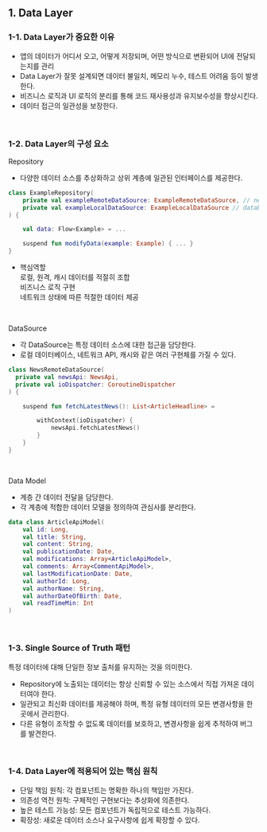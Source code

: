 ## 1. Data Layer


### 1-1. Data Layer가 중요한 이유


- 앱의 데이터가 어디서 오고, 어떻게 저장되며, 어떤 방식으로 변환되어 UI에 전달되는지를 관리
- Data Layer가 잘못 설계되면 데이터 불일치, 메모리 누수, 테스트 어려움 등이 발생한다.
- 비즈니스 로직과 UI 로직의 분리를 통해 코드 재사용성과 유지보수성을 향상시킨다.
- 데이터 접근의 일관성을 보장한다.

<br>

### 1-2. Data Layer의 구성 요소


Repository
- 다양한 데이터 소스를 추상화하고 상위 계층에 일관된 인터페이스를 제공한다.
```kotlin
class ExampleRepository(
    private val exampleRemoteDataSource: ExampleRemoteDataSource, // network
    private val exampleLocalDataSource: ExampleLocalDataSource // database
) {

    val data: Flow<Example> = ...

    suspend fun modifyData(example: Example) { ... }
}
```

- 핵심역할 <br>
  로컬, 원격, 캐시 데이터를 적절히 조합 <br>
  비즈니스 로직 구현 <br>
  네트워크 상태에 따른 적절한 데이터 제공

<br>

DataSource
- 각 DataSource는 특정 데이터 소스에 대한 접근을 담당한다.
- 로컬 데이터베이스, 네트워크 API, 캐시와 같은 여러 구현체를 가질 수 있다.
```kotlin
class NewsRemoteDataSource(
  private val newsApi: NewsApi,
  private val ioDispatcher: CoroutineDispatcher
) {

    suspend fun fetchLatestNews(): List<ArticleHeadline> =

        withContext(ioDispatcher) {
            newsApi.fetchLatestNews()
        }
    }
}
```

<br>

Data Model
- 계층 간 데이터 전달을 담당한다.
- 각 계층에 적합한 데이터 모델을 정의하여 관심사를 분리한다.
```kotlin
data class ArticleApiModel(
    val id: Long,
    val title: String,
    val content: String,
    val publicationDate: Date,
    val modifications: Array<ArticleApiModel>,
    val comments: Array<CommentApiModel>,
    val lastModificationDate: Date,
    val authorId: Long,
    val authorName: String,
    val authorDateOfBirth: Date,
    val readTimeMin: Int
)
```

<br>

### 1-3. Single Source of Truth 패턴


특정 데이터에 대해 단일한 정보 출처를 유지하는 것을 의미한다.
- Repository에 노출되는 데이터는 항상 신뢰할 수 있는 소스에서 직접 가져온 데이터여야 한다.
- 일관되고 최신화 데이터를 제공해야 하며, 특정 유형 데이터의 모든 변경사항을 한 곳에서 관리한다.
- 다른 유형이 조작할 수 없도록 데이터를 보호하고, 변경사항을 쉽게 추적하여 버그를 발견한다.


<br>

### 1-4. Data Layer에 적용되어 있는 핵심 원칙

- 단일 책임 원칙: 각 컴포넌트는 명확한 하나의 책임만 가진다.
- 의존성 역전 원칙: 구체적인 구현보다는 추상화에 의존한다.
- 높은 테스트 가능성: 모든 컴포넌트가 독립적으로 테스트 가능하다.
- 확장성: 새로운 데이터 소스나 요구사항에 쉽게 확장할 수 있다.
